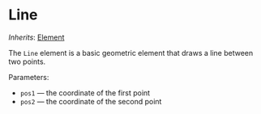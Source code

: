 # Line

*Inherits*: [Element](/docs/element)

The `Line` element is a basic geometric element that draws a line between two points.

Parameters:
- `pos1` — the coordinate of the first point
- `pos2` — the coordinate of the second point
